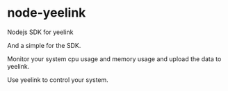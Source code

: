 node-yeelink
============

Nodejs SDK for yeelink


And a simple for the SDK.

Monitor your system cpu usage and memory usage and upload the data to yeelink.

Use yeelink to control your system.
